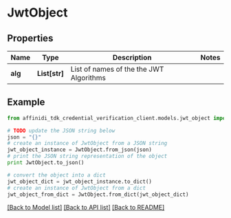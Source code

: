 # JwtObject

## Properties

| Name    | Type          | Description                             | Notes |
| ------- | ------------- | --------------------------------------- | ----- |
| **alg** | **List[str]** | List of names of the the JWT Algorithms |

## Example

```python
from affinidi_tdk_credential_verification_client.models.jwt_object import JwtObject

# TODO update the JSON string below
json = "{}"
# create an instance of JwtObject from a JSON string
jwt_object_instance = JwtObject.from_json(json)
# print the JSON string representation of the object
print JwtObject.to_json()

# convert the object into a dict
jwt_object_dict = jwt_object_instance.to_dict()
# create an instance of JwtObject from a dict
jwt_object_from_dict = JwtObject.from_dict(jwt_object_dict)
```

[[Back to Model list]](../README.md#documentation-for-models) [[Back to API list]](../README.md#documentation-for-api-endpoints) [[Back to README]](../README.md)
